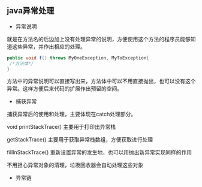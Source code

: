 ## java异常处理

- 异常说明

就是在方法名的后边加上没有处理异常的说明，方便使用这个方法的程序员能够知道这些异常，并作出相应的处理。

```java
public void f() throws MyOneException, MyToException{
 /*方法体*/
}
```

方法中的异常说明可以直接写出来，方法体中可以不用直接抛出，也可以没有这个异常。这样方便后来代码的扩展作出预留的空间。

- 捕获异常

捕获异常后的使用和处理，主要体现在catch处理部分。

void printStackTrace()  主要用于打印出异常栈

getStackTrace() 主要用于获取异常栈数组，方便获取进行处理

fillInStackTrace() 重新设置异常的发生地，也可以用抛出新异常实现同样的作用

不用担心异常对象的清理，垃圾回收器会自动处理这些对象

- 异常链



